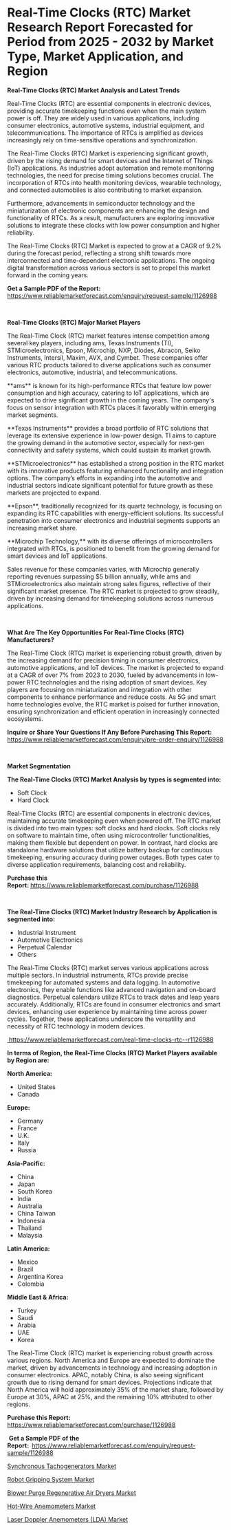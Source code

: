 <p><h1>Real-Time Clocks (RTC) Market Research Report Forecasted for Period from 2025 -  2032 by Market Type, Market Application, and Region</h1></p><p><strong>Real-Time Clocks (RTC) Market Analysis and Latest Trends</strong></p>
<p><p>Real-Time Clocks (RTC) are essential components in electronic devices, providing accurate timekeeping functions even when the main system power is off. They are widely used in various applications, including consumer electronics, automotive systems, industrial equipment, and telecommunications. The importance of RTCs is amplified as devices increasingly rely on time-sensitive operations and synchronization.</p><p>The Real-Time Clocks (RTC) Market is experiencing significant growth, driven by the rising demand for smart devices and the Internet of Things (IoT) applications. As industries adopt automation and remote monitoring technologies, the need for precise timing solutions becomes crucial. The incorporation of RTCs into health monitoring devices, wearable technology, and connected automobiles is also contributing to market expansion.</p><p>Furthermore, advancements in semiconductor technology and the miniaturization of electronic components are enhancing the design and functionality of RTCs. As a result, manufacturers are exploring innovative solutions to integrate these clocks with low power consumption and higher reliability.</p><p>The Real-Time Clocks (RTC) Market is expected to grow at a CAGR of 9.2% during the forecast period, reflecting a strong shift towards more interconnected and time-dependent electronic applications. The ongoing digital transformation across various sectors is set to propel this market forward in the coming years.</p></p>
<p><strong>Get a Sample PDF of the Report:&nbsp;</strong> <a href="https://www.reliablemarketforecast.com/enquiry/request-sample/1126988?utm_campaign=950&utm_medium=2&utm_source=Github&utm_content=ia&utm_term=02032025&utm_id=real-time-clocks-rtc">https://www.reliablemarketforecast.com/enquiry/request-sample/1126988</a></p>
<p>&nbsp;</p>
<p><strong>Real-Time Clocks (RTC) Major Market Players</strong></p>
<p><p>The Real-Time Clock (RTC) market features intense competition among several key players, including ams, Texas Instruments (TI), STMicroelectronics, Epson, Microchip, NXP, Diodes, Abracon, Seiko Instruments, Intersil, Maxim, AVX, and Cymbet. These companies offer various RTC products tailored to diverse applications such as consumer electronics, automotive, industrial, and telecommunications.</p><p>**ams** is known for its high-performance RTCs that feature low power consumption and high accuracy, catering to IoT applications, which are expected to drive significant growth in the coming years. The company's focus on sensor integration with RTCs places it favorably within emerging market segments.</p><p>**Texas Instruments** provides a broad portfolio of RTC solutions that leverage its extensive experience in low-power design. TI aims to capture the growing demand in the automotive sector, especially for next-gen connectivity and safety systems, which could sustain its market growth.</p><p>**STMicroelectronics** has established a strong position in the RTC market with its innovative products featuring enhanced functionality and integration options. The company’s efforts in expanding into the automotive and industrial sectors indicate significant potential for future growth as these markets are projected to expand.</p><p>**Epson**, traditionally recognized for its quartz technology, is focusing on expanding its RTC capabilities with energy-efficient solutions. Its successful penetration into consumer electronics and industrial segments supports an increasing market share.</p><p>**Microchip Technology,** with its diverse offerings of microcontrollers integrated with RTCs, is positioned to benefit from the growing demand for smart devices and IoT applications.</p><p>Sales revenue for these companies varies, with Microchip generally reporting revenues surpassing $5 billion annually, while ams and STMicroelectronics also maintain strong sales figures, reflective of their significant market presence. The RTC market is projected to grow steadily, driven by increasing demand for timekeeping solutions across numerous applications.</p></p>
<p>&nbsp;</p>
<p><strong>What Are The Key Opportunities For Real-Time Clocks (RTC) Manufacturers?</strong></p>
<p><p>The Real-Time Clock (RTC) market is experiencing robust growth, driven by the increasing demand for precision timing in consumer electronics, automotive applications, and IoT devices. The market is projected to expand at a CAGR of over 7% from 2023 to 2030, fueled by advancements in low-power RTC technologies and the rising adoption of smart devices. Key players are focusing on miniaturization and integration with other components to enhance performance and reduce costs. As 5G and smart home technologies evolve, the RTC market is poised for further innovation, ensuring synchronization and efficient operation in increasingly connected ecosystems.</p></p>
<p><strong>Inquire or Share Your Questions If Any Before Purchasing This Report:</strong> <a href="https://www.reliablemarketforecast.com/enquiry/pre-order-enquiry/1126988?utm_campaign=950&utm_medium=2&utm_source=Github&utm_content=ia&utm_term=02032025&utm_id=real-time-clocks-rtc">https://www.reliablemarketforecast.com/enquiry/pre-order-enquiry/1126988</a></p>
<p>&nbsp;</p>
<p><strong>Market Segmentation</strong></p>
<p><strong>The Real-Time Clocks (RTC) Market Analysis by types is segmented into:</strong></p>
<p><ul><li>Soft Clock</li><li>Hard Clock</li></ul></p>
<p><p>Real-Time Clocks (RTC) are essential components in electronic devices, maintaining accurate timekeeping even when powered off. The RTC market is divided into two main types: soft clocks and hard clocks. Soft clocks rely on software to maintain time, often using microcontroller functionalities, making them flexible but dependent on power. In contrast, hard clocks are standalone hardware solutions that utilize battery backup for continuous timekeeping, ensuring accuracy during power outages. Both types cater to diverse application requirements, balancing cost and reliability.</p></p>
<p><strong>Purchase this Report:&nbsp;</strong><a href="https://www.reliablemarketforecast.com/purchase/1126988?utm_campaign=950&utm_medium=2&utm_source=Github&utm_content=ia&utm_term=02032025&utm_id=real-time-clocks-rtc">https://www.reliablemarketforecast.com/purchase/1126988</a></p>
<p>&nbsp;</p>
<p><strong>The Real-Time Clocks (RTC) Market Industry Research by Application is segmented into:</strong></p>
<p><ul><li>Industrial Instrument</li><li>Automotive Electronics</li><li>Perpetual Calendar</li><li>Others</li></ul></p>
<p><p>The Real-Time Clocks (RTC) market serves various applications across multiple sectors. In industrial instruments, RTCs provide precise timekeeping for automated systems and data logging. In automotive electronics, they enable functions like advanced navigation and on-board diagnostics. Perpetual calendars utilize RTCs to track dates and leap years accurately. Additionally, RTCs are found in consumer electronics and smart devices, enhancing user experience by maintaining time across power cycles. Together, these applications underscore the versatility and necessity of RTC technology in modern devices.</p></p>
<p><a href="https://www.reliablemarketforecast.com/real-time-clocks-rtc--r1126988?utm_campaign=950&utm_medium=2&utm_source=Github&utm_content=ia&utm_term=02032025&utm_id=real-time-clocks-rtc">&nbsp;https://www.reliablemarketforecast.com/real-time-clocks-rtc--r1126988</a></p>
<p><strong>In terms of Region, the Real-Time Clocks (RTC) Market Players available by Region are:</strong></p>
<p>
    <p> <strong> North America: </strong>
        <ul>
            <li>United States</li>
            <li>Canada</li>
        </ul>
        </p> 
    <p> <strong> Europe: </strong>
        <ul>
            <li>Germany</li>
            <li>France</li>
            <li>U.K.</li>
            <li>Italy</li>
            <li>Russia</li>
        </ul>
        </p> 
    <p> <strong> Asia-Pacific: </strong>
        <ul>
            <li>China</li>
            <li>Japan</li>
            <li>South Korea</li>
            <li>India</li>
            <li>Australia</li>
            <li>China Taiwan</li>
            <li>Indonesia</li>
            <li>Thailand</li>
            <li>Malaysia</li>
        </ul>
        </p> 
    <p> <strong> Latin America: </strong>
        <ul>
            <li>Mexico</li>
            <li>Brazil</li>
            <li>Argentina Korea</li>
            <li>Colombia</li>
        </ul>
        </p> 
    <p> <strong> Middle East & Africa: </strong>
        <ul>
            <li>Turkey</li>
            <li>Saudi</li>
            <li>Arabia</li>
            <li>UAE</li>
            <li>Korea</li>
        </ul>
    </p>
    </p>
<p><p>The Real-Time Clock (RTC) market is experiencing robust growth across various regions. North America and Europe are expected to dominate the market, driven by advancements in technology and increasing adoption in consumer electronics. APAC, notably China, is also seeing significant growth due to rising demand for smart devices. Projections indicate that North America will hold approximately 35% of the market share, followed by Europe at 30%, APAC at 25%, and the remaining 10% attributed to other regions.</p></p>
<p><strong>Purchase this Report: </strong><a href="https://www.reliablemarketforecast.com/purchase/1126988?utm_campaign=950&utm_medium=2&utm_source=Github&utm_content=ia&utm_term=02032025&utm_id=real-time-clocks-rtc">https://www.reliablemarketforecast.com/purchase/1126988</a></p>
<p>&nbsp;<strong>Get a Sample PDF of the Report:&nbsp;&nbsp;</strong><a href="https://www.reliablemarketforecast.com/enquiry/request-sample/1126988?utm_campaign=950&utm_medium=2&utm_source=Github&utm_content=ia&utm_term=02032025&utm_id=real-time-clocks-rtc">https://www.reliablemarketforecast.com/enquiry/request-sample/1126988</a></p>
<p><strong></strong></p>
<p><p><a href="https://github.com/catlowdarcys/Market-Research-Report-List-1/blob/main/synchronous-tachogenerators-market.md?utm_campaign=950&utm_medium=2&utm_source=Github&utm_content=ia&utm_term=02032025&utm_id=real-time-clocks-rtc">Synchronous Tachogenerators Market</a></p><p><a href="https://github.com/hadshpinay/Market-Research-Report-List-1/blob/main/robot-gripping-system-market.md?utm_campaign=950&utm_medium=2&utm_source=Github&utm_content=ia&utm_term=02032025&utm_id=real-time-clocks-rtc">Robot Gripping System Market</a></p><p><a href="https://github.com/stohllaackdw/Market-Research-Report-List-1/blob/main/blower-purge-regenerative-air-dryers-market.md?utm_campaign=950&utm_medium=2&utm_source=Github&utm_content=ia&utm_term=02032025&utm_id=real-time-clocks-rtc">Blower Purge Regenerative Air Dryers Market</a></p><p><a href="https://github.com/ridchycarlas/Market-Research-Report-List-1/blob/main/hot-wire-anemometers-market.md?utm_campaign=950&utm_medium=2&utm_source=Github&utm_content=ia&utm_term=02032025&utm_id=real-time-clocks-rtc">Hot-Wire Anemometers Market</a></p><p><a href="https://github.com/fabinbuddygc/Market-Research-Report-List-1/blob/main/laser-doppler-anemometers-lda-market.md?utm_campaign=950&utm_medium=2&utm_source=Github&utm_content=ia&utm_term=02032025&utm_id=real-time-clocks-rtc">Laser Doppler Anemometers (LDA) Market</a></p></p>